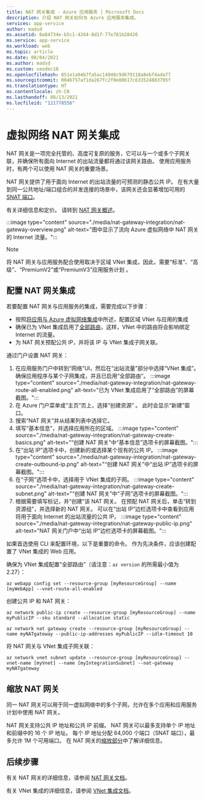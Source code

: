 ```yaml
---
title: NAT 网关集成 - Azure 应用服务 | Microsoft Docs
description: 介绍 NAT 网关如何与 Azure 应用服务集成。
services: app-service
author: madsd
ms.assetid: 0a84734e-b5c1-4264-8d1f-77e781b28426
ms.service: app-service
ms.workload: web
ms.topic: article
ms.date: 08/04/2021
ms.author: madsd
ms.custom: seodec18
ms.openlocfilehash: 851e1a04b7fa5ac14848c9d679118a8ebf4ada77
ms.sourcegitcommit: 0046757af1da267fc2f0e88617c633524883795f
ms.translationtype: HT
ms.contentlocale: zh-CN
ms.lasthandoff: 08/13/2021
ms.locfileid: "121778556"
---
```

# <a name="virtual-network-nat-gateway-integration"></a>虚拟网络 NAT 网关集成

NAT 网关是一项完全托管的、高度可复原的服务，它可以与一个或多个子网关联，并确保所有面向 Internet 的出站流量都将通过该网关路由。 使用应用服务时，有两个可以使用 NAT 网关的重要场景。 

NAT 网关提供了用于面向 Internet 的出站流量的可预测的静态公共 IP。 在有大量到同一公共地址/端口组合的并发连接的场景中，该网关还会显著增加可用的 [SNAT 端口](../troubleshoot-intermittent-outbound-connection-errors.md)。

有关详细信息和定价。 请转到 [NAT 网关概述](../../virtual-network/nat-gateway/nat-overview.md)。

:::image type="content" source="./media/nat-gateway-integration/nat-gateway-overview.png" alt-text="图中显示了流向 Azure 虚拟网络中 NAT 网关的 Internet 流量。":::

> [!Note] 
> 将 NAT 网关与应用服务配合使用取决于区域 VNet 集成，因此，需要“标准”、“高级”、“PremiumV2”或“PremiumV3”应用服务计划   。

## <a name="configuring-nat-gateway-integration"></a>配置 NAT 网关集成

若要配置 NAT 网关与应用服务的集成，需要完成以下步骤：

* 按照[将应用与 Azure 虚拟网络集成](../web-sites-integrate-with-vnet.md)中所述，配置区域 VNet 与应用的集成
* 确保已为 VNet 集成启用了[全部路由](../web-sites-integrate-with-vnet.md#routes)，这样，VNet 中的路由将会影响绑定 Internet 的流量。
* 为 NAT 网关预配公共 IP，并将该 IP 与 VNet 集成子网关联。

通过门户设置 NAT 网关：

1. 在应用服务门户中转到“网络”UI，然后在“出站流量”部分中选择“VNet 集成”。 确保应用程序与某个子网集成，并且已启用“全部路由”。
:::image type="content" source="./media/nat-gateway-integration/nat-gateway-route-all-enabled.png" alt-text="已为 VNet 集成启用了“全部路由”的屏幕截图。":::
1. 在 Azure 门户菜单或“主页”页上，选择“创建资源” 。 此时会显示“新建”窗口。
1. 搜索“NAT 网关”并从结果列表中选择它。
1. 填写“基本信息”，并选择应用所在的区域。
:::image type="content" source="./media/nat-gateway-integration/nat-gateway-create-basics.png" alt-text="“创建 NAT 网关”中“基本信息”选项卡的屏幕截图。":::
1. 在“出站 IP”选项卡中，创建新的或选择某个现有的公共 IP。
:::image type="content" source="./media/nat-gateway-integration/nat-gateway-create-outbound-ip.png" alt-text="“创建 NAT 网关”中“出站 IP”选项卡的屏幕截图。":::
1. 在“子网”选项卡中，选择用于 VNet 集成的子网。
:::image type="content" source="./media/nat-gateway-integration/nat-gateway-create-subnet.png" alt-text="“创建 NAT 网关”中“子网”选项卡的屏幕截图。":::
1. 根据需要填写标记，并“创建”该 NAT 网关。 在预配 NAT 网关后，单击“转到资源组”，并选择新的 NAT 网关。 可以在“出站 IP”边栏选项卡中查看到应用将用于面向 Internet 的出站流量的公共 IP。
:::image type="content" source="./media/nat-gateway-integration/nat-gateway-public-ip.png" alt-text="NAT 网关门户中“出站 IP”边栏选项卡的屏幕截图。"::: 

如果首选使用 CLI 来配置环境，以下是重要的命令。 作为先决条件，应该创建配置了 VNet 集成的 Web 应用。

确保为 VNet 集成配置“全部路由”（请注意：`az version` 的所需最小值为 2.27）：

```azurecli-interactive
az webapp config set --resource-group [myResourceGroup] --name [myWebApp] --vnet-route-all-enabled
```

创建公共 IP 和 NAT 网关：

```azurecli-interactive
az network public-ip create --resource-group [myResourceGroup] --name myPublicIP --sku standard --allocation static

az network nat gateway create --resource-group [myResourceGroup] --name myNATgateway --public-ip-addresses myPublicIP --idle-timeout 10
```

将 NAT 网关与 VNet 集成子网关联：

```azurecli-interactive
az network vnet subnet update --resource-group [myResourceGroup] --vnet-name [myVnet] --name [myIntegrationSubnet] --nat-gateway myNATgateway
```

## <a name="scaling-nat-gateway"></a>缩放 NAT 网关

同一 NAT 网关可以用于同一虚拟网络中的多个子网，允许在多个应用和应用服务计划中使用 NAT 网关。

NAT 网关支持公共 IP 地址和公共 IP 前缀。 NAT 网关可以最多支持单个 IP 地址和前缀中的 16 个 IP 地址。 每个 IP 地址分配 64,000 个端口（SNAT 端口），最多允许 1M 个可用端口。 在 NAT 网关的[缩放部分](../../virtual-network/nat-gateway/nat-gateway-resource.md#scaling)中了解详细信息。

## <a name="next-steps"></a>后续步骤
有关 NAT 网关的详细信息，请参阅 [NAT 网关文档](../../virtual-network/nat-gateway/nat-overview.md)。

有关 VNet 集成的详细信息，请参阅 [VNet 集成文档](../web-sites-integrate-with-vnet.md)。